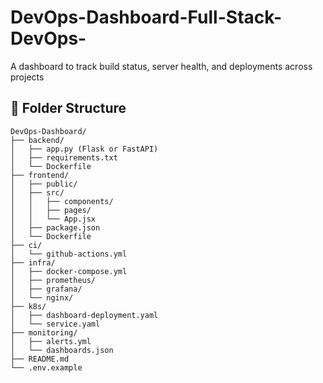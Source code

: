 # DevOps-Dashboard-Full-Stack-DevOps-
A dashboard to track build status, server health, and deployments across projects

## 🧱 Folder Structure
``` 
DevOps-Dashboard/
├── backend/
│   ├── app.py (Flask or FastAPI)
│   ├── requirements.txt
│   └── Dockerfile
├── frontend/
│   ├── public/
│   ├── src/
│   │   ├── components/
│   │   ├── pages/
│   │   └── App.jsx
│   ├── package.json
│   └── Dockerfile
├── ci/
│   └── github-actions.yml
├── infra/
│   ├── docker-compose.yml
│   ├── prometheus/
│   ├── grafana/
│   └── nginx/
├── k8s/
│   ├── dashboard-deployment.yaml
│   └── service.yaml
├── monitoring/
│   ├── alerts.yml
│   └── dashboards.json
├── README.md
└── .env.example
```